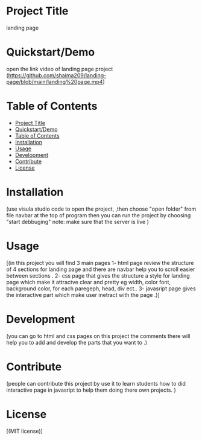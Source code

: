 # Project Title
landing page 
# Quickstart/Demo

open the link video of landing page project 
(https://github.com/shaima209/landing-page/blob/main/landing%20page.mp4)
# Table of Contents

- [Project Title](#project-title)
- [Quickstart/Demo](#quickstartdemo)
- [Table of Contents](#table-of-contents)
- [Installation](#installation)
- [Usage](#usage)
- [Development](#development)
- [Contribute](#contribute)
- [License](#license)

# Installation
(use visula studio code to open the project, ,then choose "open folder" from file navbar at the top of program then you can run the project by choosing "start debbuging" note: make sure that the server is live )

# Usage
[(in this project you will find 3 main pages
1- html page review the structure of 4 sections for landing page and there are navbar help you to scroll easier between sections .
2- css page that gives the structure a style for landing page which make it attractve clear and pretty eg width, color font, background color, for each paregeph, head, div ect..
3- javasript page gives the interactive part which make user inetract with the page .)]

# Development
(you can go to html and css pages on this project the comments there will help you to add and develop the parts that you want to .)

# Contribute
(people can contribute this project by use it to learn students how to did interactive page in javasript to help them doing there own projects. )

# License
[(MIT license)]

